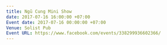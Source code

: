 ```yaml
---
title: Ngũ Cung Mini Show
date: 2017-07-16 16:00:00 +07:00
Event date: 2017-07-16 00:00:00 +07:00
Venue: Solist Pub
Event URL: https://www.facebook.com/events/338299936602366/
---
```


